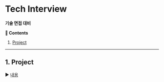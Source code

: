 # Tech Interview

**기술 면접 대비**

**:book: Contents**
1. [Project](#1project)
---

## 1. Project
:arrow_forward: [내용](contents/Project.md)
